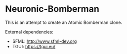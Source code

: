 # Neuronic-Bomberman

This is an attempt to create an Atomic Bomberman clone. 

External dependencies:
- SFML: http://www.sfml-dev.org
- TGUI: https://tgui.eu/
